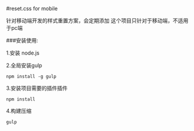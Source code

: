 #reset.css for mobile

针对移动端开发的样式重置方案，会定期添加
这个项目只针对于移动端，不适用于pc端

###安装使用:

1.安装 node.js

2.全局安装gulp

    npm install -g gulp

3.安装项目需要的插件插件

    npm install

4.构建压缩

    gulp

